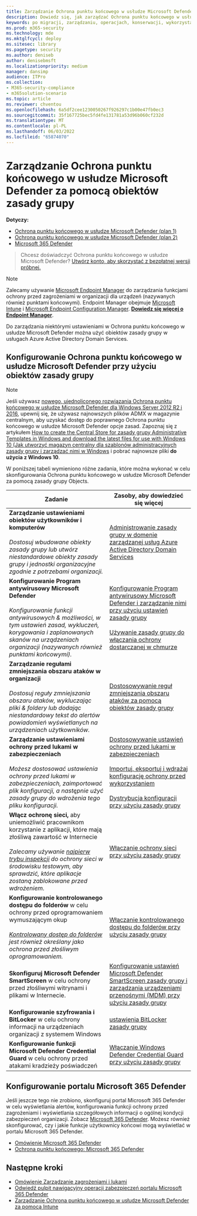 ```yaml
---
title: Zarządzanie Ochrona punktu końcowego w usłudze Microsoft Defender przy użyciu obiektów zasady grupy
description: Dowiedz się, jak zarządzać Ochrona punktu końcowego w usłudze Microsoft Defender za pomocą obiektów zasady grupy
keywords: po migracji, zarządzaniu, operacjach, konserwacji, wykorzystaniu, programie PowerShell, Ochrona punktu końcowego w usłudze Microsoft Defender, edr
ms.prod: m365-security
ms.technology: mde
ms.mktglfcycl: deploy
ms.sitesec: library
ms.pagetype: security
ms.author: deniseb
author: denisebmsft
ms.localizationpriority: medium
manager: dansimp
audience: ITPro
ms.collection:
- M365-security-compliance
- m365solution-scenario
ms.topic: article
ms.reviewer: chventou
ms.openlocfilehash: 6a5df2cee1230050267f926297c1b00e47fb0ec3
ms.sourcegitcommit: 35f167725bec5fd4fe131781a53d96b060cf232d
ms.translationtype: MT
ms.contentlocale: pl-PL
ms.lasthandoff: 06/03/2022
ms.locfileid: "65874070"
---
```

# <a name="manage-microsoft-defender-for-endpoint-with-group-policy-objects"></a>Zarządzanie Ochrona punktu końcowego w usłudze Microsoft Defender za pomocą obiektów zasady grupy

**Dotyczy:**
- [Ochrona punktu końcowego w usłudze Microsoft Defender (plan 1)](https://go.microsoft.com/fwlink/?linkid=2154037)
- [Ochrona punktu końcowego w usłudze Microsoft Defender (plan 2)](https://go.microsoft.com/fwlink/?linkid=2154037) 
- [Microsoft 365 Defender](https://go.microsoft.com/fwlink/?linkid=2118804)

> Chcesz doświadczyć Ochrona punktu końcowego w usłudze Microsoft Defender? [Utwórz konto, aby skorzystać z bezpłatnej wersji próbnej.](https://signup.microsoft.com/create-account/signup?products=7f379fee-c4f9-4278-b0a1-e4c8c2fcdf7e&ru=https://aka.ms/MDEp2OpenTrial?ocid=docs-wdatp-exposedapis-abovefoldlink)

> [!NOTE]
> Zalecamy używanie [Microsoft Endpoint Manager](/mem) do zarządzania funkcjami ochrony przed zagrożeniami w organizacji dla urządzeń (nazywanych również punktami końcowymi). Endpoint Manager obejmuje [Microsoft Intune](/mem/intune/fundamentals/what-is-intune) i [Microsoft Endpoint Configuration Manager](/mem/configmgr/core/understand/introduction). **[Dowiedz się więcej o Endpoint Manager](/mem/endpoint-manager-overview)**.

Do zarządzania niektórymi ustawieniami w Ochrona punktu końcowego w usłudze Microsoft Defender można użyć obiektów zasady grupy w usługach Azure Active Directory Domain Services.

## <a name="configure-microsoft-defender-for-endpoint-with-group-policy-objects"></a>Konfigurowanie Ochrona punktu końcowego w usłudze Microsoft Defender przy użyciu obiektów zasady grupy

> [!NOTE]
> Jeśli używasz [nowego, ujednoliconego rozwiązania Ochrona punktu końcowego w usłudze Microsoft Defender dla Windows Server 2012 R2 i 2016](/microsoft-365/security/defender-endpoint/configure-server-endpoints#new-functionality-in-the-modern-unified-solution-for-windows-server-2012-r2-and-2016-preview), upewnij się, że używasz najnowszych plików ADMX w magazynie centralnym, aby uzyskać dostęp do poprawnego Ochrona punktu końcowego w usłudze Microsoft Defender opcje zasad. Zapoznaj się z artykułem [How to create the Central Store for zasady grupy Administrative Templates in Windows and download the latest files for use with Windows 10 (Jak utworzyć magazyn centralny dla szablonów administracyjnych zasady grupy i zarządzać nimi w Windows](/troubleshoot/windows-client/group-policy/create-and-manage-central-store) i pobrać najnowsze pliki **do użycia z Windows 10**. 

W poniższej tabeli wymieniono różne zadania, które można wykonać w celu skonfigurowania Ochrona punktu końcowego w usłudze Microsoft Defender za pomocą zasady grupy Objects.

|Zadanie|Zasoby, aby dowiedzieć się więcej|
|---|---|
|**Zarządzanie ustawieniami obiektów użytkowników i komputerów** <br/><br/> *Dostosuj wbudowane obiekty zasady grupy lub utwórz niestandardowe obiekty zasady grupy i jednostki organizacyjne zgodnie z potrzebami organizacji.*|[Administrowanie zasady grupy w domenie zarządzanej usług Azure Active Directory Domain Services](/azure/active-directory-domain-services/manage-group-policy)|
|**Konfigurowanie Program antywirusowy Microsoft Defender** <br/><br/> *Konfigurowanie funkcji antywirusowych & możliwości, w tym ustawień zasad, wykluczeń, korygowania i zaplanowanych skanów na urządzeniach organizacji (nazywanych również punktami końcowymi).*|[Konfigurowanie Program antywirusowy Microsoft Defender i zarządzanie nimi przy użyciu ustawień zasady grupy](/windows/security/threat-protection/microsoft-defender-antivirus/use-group-policy-microsoft-defender-antivirus) <br/><br/> [Używanie zasady grupy do włączania ochrony dostarczanej w chmurze](/windows/security/threat-protection/microsoft-defender-antivirus/enable-cloud-protection-microsoft-defender-antivirus#use-group-policy-to-enable-cloud-delivered-protection)|
|**Zarządzanie regułami zmniejszania obszaru ataków w organizacji** <br/><br/> *Dostosuj reguły zmniejszania obszaru ataków, wykluczając pliki & foldery lub dodając niestandardowy tekst do alertów powiadomień wyświetlanych na urządzeniach użytkowników.*|[Dostosowywanie reguł zmniejszania obszaru ataków za pomocą obiektów zasady grupy](/microsoft-365/security/defender-endpoint/attack-surface-reduction-rules-deployment-implement)|
|**Zarządzanie ustawieniami ochrony przed lukami w zabezpieczeniach** <br/><br/> *Możesz dostosować ustawienia ochrony przed lukami w zabezpieczeniach, zaimportować plik konfiguracji, a następnie użyć zasady grupy do wdrożenia tego pliku konfiguracji.*|[Dostosowywanie ustawień ochrony przed lukami w zabezpieczeniach](/microsoft-365/security/defender-endpoint/customize-exploit-protection) <br/><br/> [Importuj, eksportuj i wdrażaj konfigurację ochrony przed wykorzystaniem](/microsoft-365/security/defender-endpoint/import-export-exploit-protection-emet-xml) <br/><br/> [Dystrybucja konfiguracji przy użyciu zasady grupy](/microsoft-365/security/defender-endpoint/import-export-exploit-protection-emet-xml#use-group-policy-to-distribute-the-configuration)|
|**Włącz ochronę sieci,** aby uniemożliwić pracownikom korzystanie z aplikacji, które mają złośliwą zawartość w Internecie <br/><br/> *Zalecamy używanie [najpierw trybu inspekcji](/microsoft-365/security/defender-endpoint/evaluate-network-protection) do ochrony sieci w środowisku testowym, aby sprawdzić, które aplikacje zostaną zablokowane przed wdrożeniem.*|[Włączanie ochrony sieci przy użyciu zasady grupy](/microsoft-365/security/defender-endpoint/enable-network-protection#group-policy)|
|**Konfigurowanie kontrolowanego dostępu do folderów** w celu ochrony przed oprogramowaniem wymuszającym okup <br/><br/> *[Kontrolowany dostęp do folderów](/microsoft-365/security/defender-endpoint/controlled-folders) jest również określany jako ochrona przed złośliwym oprogramowaniem.*|[Włączanie kontrolowanego dostępu do folderów przy użyciu zasady grupy](/microsoft-365/security/defender-endpoint/enable-controlled-folders#group-policy)|
|**Skonfiguruj Microsoft Defender SmartScreen** w celu ochrony przed złośliwymi witrynami i plikami w Internecie.|[Konfigurowanie ustawień Microsoft Defender SmartScreen zasady grupy i zarządzania urządzeniami przenośnymi (MDM) przy użyciu zasady grupy](/windows/security/threat-protection/microsoft-defender-smartscreen/microsoft-defender-smartscreen-available-settings#group-policy-settings)|
|**Konfigurowanie szyfrowania i BitLocker** w celu ochrony informacji na urządzeniach organizacji z systemem Windows|[ustawienia BitLocker zasady grupy](/windows/security/information-protection/bitlocker/bitlocker-group-policy-settings)|
|**Konfigurowanie funkcji Microsoft Defender Credential Guard** w celu ochrony przed atakami kradzieży poświadczeń|[Włączanie Windows Defender Credential Guard przy użyciu zasady grupy](/windows/security/identity-protection/credential-guard/credential-guard-manage#enable-windows-defender-credential-guard-by-using-group-policy)|

## <a name="configure-your-microsoft-365-defender-portal"></a>Konfigurowanie portalu Microsoft 365 Defender

Jeśli jeszcze tego nie zrobiono, skonfiguruj portal Microsoft 365 Defender w celu wyświetlania alertów, konfigurowania funkcji ochrony przed zagrożeniami i wyświetlania szczegółowych informacji o ogólnej kondycji zabezpieczeń organizacji. Zobacz [Microsoft 365 Defender](/microsoft-365/security/defender/microsoft-365-defender). Możesz również skonfigurować, czy i jakie funkcje użytkownicy końcowi mogą wyświetlać w portalu Microsoft 365 Defender.

- [Omówienie Microsoft 365 Defender](/microsoft-365/security/defender-endpoint/use)
- [Ochrona punktu końcowego: Microsoft 365 Defender](/mem/intune/protect/endpoint-protection-windows-10#microsoft-defender-security-center)

## <a name="next-steps"></a>Następne kroki

- [Omówienie Zarządzanie zagrożeniami i lukami](/microsoft-365/security/defender-endpoint/next-gen-threat-and-vuln-mgt)
- [Odwiedź pulpit nawigacyjny operacji zabezpieczeń portalu Microsoft 365 Defender](/microsoft-365/security/defender-endpoint/security-operations-dashboard)
- [Zarządzanie Ochrona punktu końcowego w usłudze Microsoft Defender za pomocą Intune](manage-mde-post-migration-intune.md)
